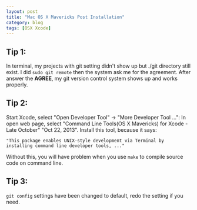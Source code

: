 ```yaml
---
layout: post
title: "Mac OS X Mavericks Post Installation"
category: blog
tags: [OSX Xcode]
---
```


## Tip 1:
In terminal, my projects with git setting didn't show up but ./git directory still exist.
I did `sudo git remote` then the system ask me for the agreement. After
answer the **AGREE**, my git version control system shows up and works
properly.

## Tip 2:
Start Xcode, select "Open Developer Tool" -> "More Developer Tool ...":
In open web page, select "Command Line Tools(OS X Mavericks) for Xcode -
Late October" "Oct 22, 2013". Install this tool, because it says:

    "This package enables UNIX-style development via Terminal by installing command line developer tools, ..."

Without this, you will have problem when you use `make` to compile
source code on command line.

## Tip 3:
`git config` settings have been changed to default, redo the setting if you need.
